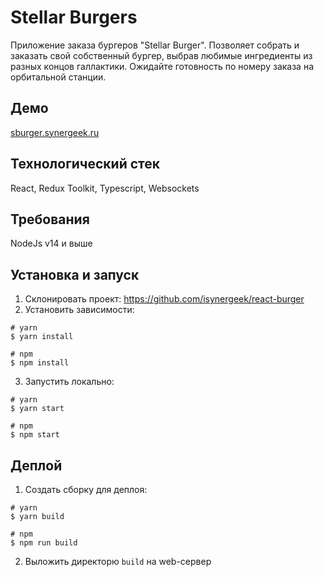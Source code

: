 # Stellar Burgers
Приложение заказа бургеров "Stellar Burger". Позволяет собрать и заказать свой собственный бургер, выбрав  любимые ингредиенты из разных концов галлактики. Ожидайте готовность по номеру заказа на орбитальной станции.

## Демо
[sburger.synergeek.ru](https://sburger.synergeek.ru)

## Технологический стек
React, Redux Toolkit, Typescript, Websockets

## Требования
NodeJs v14 и выше

## Установка и запуск
1. Склонировать проект: https://github.com/isynergeek/react-burger
2. Установить зависимости:
```shell
# yarn
$ yarn install

# npm
$ npm install 
```
3. Запустить локально:
```shell
# yarn
$ yarn start

# npm
$ npm start 
```
## Деплой
1. Создать сборку для деплоя:
```shell
# yarn
$ yarn build

# npm
$ npm run build
```
2. Выложить директорю `build` на web-сервер

